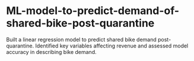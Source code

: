 # ML-model-to-predict-demand-of-shared-bike-post-quarantine
Built a linear regression model to predict shared bike demand post-quarantine. Identified key variables affecting revenue and assessed model accuracy in describing bike demand.
